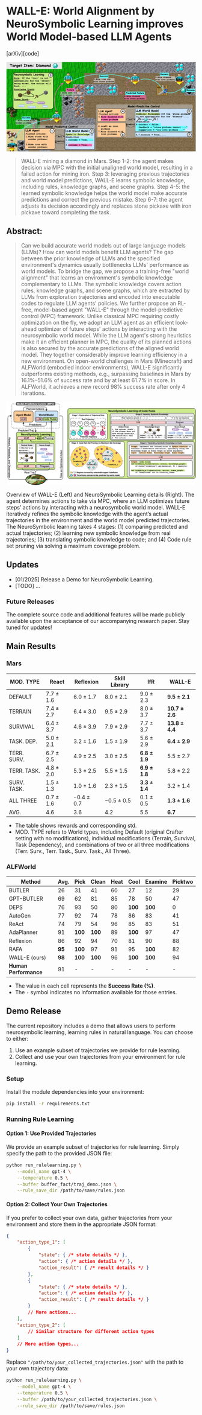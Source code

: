 # WALL-E: World Alignment by NeuroSymbolic Learning improves World Model-based LLM Agents

[arXiv][code]



![teaser](./assests/teaser.png)

> WALL-E mining a diamond in Mars. Step 1-2: the agent makes decision via MPC with the initial unaligned world model, resulting in a failed action for mining iron. Step 3: leveraging previous trajectories and world model predictions, WALL-E learns symbolic knowledge, including rules, knowledge graphs, and scene graphs. Step 4-5: the learned symbolic knowledge helps the world model make accurate predictions and correct the previous mistake. Step 6-7: the agent adjusts its decision accordingly and replaces stone pickaxe with iron pickaxe toward completing the task.



## Abstract:
> Can we build accurate world models out of large language models (LLMs)? How can world models benefit LLM agents? The gap between the prior knowledge of LLMs and the specified environment's dynamics usually bottlenecks LLMs' performance as world models. To bridge the gap, we propose a training-free "world alignment" that learns an environment's symbolic knowledge complementary to LLMs. The symbolic knowledge covers action rules, knowledge graphs, and scene graphs, which are extracted by LLMs from exploration trajectories and encoded into executable codes to regulate LLM agents' policies. We further propose an RL-free, model-based agent "WALL-E" through the model-predictive control (MPC) framework. Unlike classical MPC requiring costly optimization on the fly, we adopt an LLM agent as an efficient look-ahead optimizer of future steps' actions by interacting with the neurosymbolic world model. While the LLM agent's strong heuristics make it an efficient planner in MPC, the quality of its planned actions is also secured by the accurate predictions of the aligned world model. They together considerably improve learning efficiency in a new environment. On open-world challenges in Mars (Minecraft) and ALFWorld (embodied indoor environments), WALL-E significantly outperforms existing methods, e.g., surpassing baselines in Mars by 16.1%–51.6% of success rate and by at least 61.7% in score. In ALFWorld, it achieves a new record 98% success rate after only 4 iterations.


![overall_framework](./assests/overall_framework_3.png)

Overview of WALL-E (Left) and NeuroSymbolic Learning details (Right). The agent determines actions to take via MPC, where an LLM optimizes future steps’ actions by interacting with a neurosymbolic world model.
WALL-E iteratively refines the symbolic knowledge with the agent’s actual trajectories in the environment and the world model predicted trajectories. The NeuroSymbolic learning takes 4 stages: (1) comparing predicted and actual trajectories; (2) learning new symbolic knowledge from real trajectories; (3) translating symbolic knowledge to code; and (4) Code rule set pruning via solving a maximum coverage problem.

## Updates
- [01/2025] Release a Demo for NeuroSymbolic Learning.
- [TODO] ...

### Future Releases

The complete source code and additional features will be made publicly available upon the acceptance of our accompanying research paper. Stay tuned for updates!

## Main Results

### Mars

| MOD. TYPE     | React           | Reflexion        | Skill Library         | IfR          | WALL-E        |
|---------------|---------------|---------------|---------------|---------------|---------------|
| DEFAULT       | 7.7 ± 1.6    | 6.0 ± 1.7    | 8.0 ± 2.1    | 9.0 ± 2.3    | **9.5 ± 2.1**    |
| TERRAIN       | 7.4 ± 2.7    | 6.4 ± 3.0     | 9.5 ± 2.9 | 8.0 ± 3.7 | **10.7 ± 2.6** |
| SURVIVAL      | 6.4 ± 3.7 | 4.6 ± 3.9 | 7.9 ± 2.9 | 7.7 ± 3.7 | **13.8 ± 4.4** |
| TASK. DEP.    | 5.0 ± 2.1 | 3.2 ± 1.6 | 1.5 ± 1.9 | 5.6 ± 2.9 | **6.4 ± 2.9** |
| TERR. SURV.   | 6.7 ± 2.5 | 4.9 ± 2.5 |3.0 ± 2.5 | **6.8 ± 1.9** | 5.5 ± 2.7 |
| TERR. TASK.   | 4.8 ± 2.0 | 5.3 ± 2.5 | 5.5 ± 1.5 | **6.9 ± 1.8** | 5.8 ± 2.2 |
| SURV. TASK.   | 1.5 ± 1.3 | 1.0 ± 1.6 | 2.3 ± 1.5 | **3.3 ± 1.4** | 3.2 ± 1.4 |
| ALL THREE     | 0.7 ± 1.6 | −0.4 ± 0.7 | −0.5 ± 0.5 | 0.1 ± 0.5 | **1.3 ± 1.6** |
| AVG.          | 4.6 | 3.6 | 4.2 | 5.5 | **6.7** |

- The table shows rewards and corresponding std.
- MOD. TYPE refers to World types, including Default (original Crafter setting with no modifications), individual modifications (Terrain, Survival, Task Dependency), and combinations of two or all three modifications (Terr. Surv., Terr. Task., Surv. Task., All Three).

### ALFWorld

| Method                        | Avg. | Pick | Clean | Heat | Cool | Examine | Picktwo |
|-------------------------------|------|------|-------|------|------|---------|---------|
| BUTLER       | 26         | 31         | 41         | 60         | 27         | 12         | 29     |
| GPT-BUTLER   | 69         | 62         | 81         | 85         | 78         | 50         | 47     |
| DEPS               | 76         | 93         | 50         | 80         | **100**    | **100**    | 0      |
| AutoGen             | 77         | 92         | 74         | 78         | 86         | 83         | 41     |
| ReAct                | 74         | 79         | 54         | 96         | 85         | 83         | 51     |
| AdaPlanner          | 91         | **100**    | **100**    | 89         | **100**    | 97         | 47     |
| Reflexion          | 86         | 92         | 94         | 70         | 81         | 90         | 88     |
| RAFA                | **95**     | **100**    | 97         | 91         | 95         | **100**    | 82     |
| WALL-E (ours)                          | **98**     | **100**    | **100**        | 96    | **100**         | **100**         | 94    |
| **Human Performance**                 | 91   | -    | -     | -    | -    | -       | -       |

- The value in each cell represents the **Success Rate (%)**.
- The `-` symbol indicates no information available for those entries.

## Demo Release

The current repository includes a demo that allows users to perform neurosymbolic learning, learning rules in natural language. You can choose to either:

1. Use an example subset of trajectories we provide for rule learning.
2. Collect and use your own trajectories from your environment for rule learning.

### Setup

Install the module dependencies into your environment:
```bash
pip install -r requirements.txt
```

### Running Rule Learning

#### Option 1: Use Provided Trajectories
We provide an example subset of trajectories for rule learning. Simply specify the path to the provided JSON file:

```bash
python run_rulelearning.py \
    --model_name gpt-4 \
    --temperature 0.5 \
    --buffer buffer_fact/traj_demo.json \
    --rule_save_dir /path/to/save/rules.json
```

#### Option 2: Collect Your Own Trajectories


If you prefer to collect your own data, gather trajectories from your environment and store them in the appropriate JSON format:

```json
{
    "action_type_1": [
        {
            "state": { /* state details */ },
            "action": { /* action details */ },
            "action_result": { /* result details */ }
        },
        {
            "state": { /* state details */ },
            "action": { /* action details */ },
            "action_result": { /* result details */ }
        }
        // More actions...
    ],
    "action_type_2": [
        // Similar structure for different action types
    ]
    // More action types...
}
```

Replace `"/path/to/your_collected_trajectories.json"` with the path to your own trajectory data:

```bash
python run_rulelearning.py \
    --model_name gpt-4 \
    --temperature 0.5 \
    --buffer /path/to/your_collected_trajectories.json \
    --rule_save_dir /path/to/save/rules.json
```
